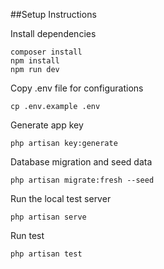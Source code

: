 ##Setup Instructions


Install dependencies
```
composer install
npm install 
npm run dev
``` 

Copy .env file  for configurations

```
cp .env.example .env
```

Generate app key
```
php artisan key:generate
```

Database migration and seed data
```
php artisan migrate:fresh --seed
```

Run the local test server

```
php artisan serve
```


Run test

```
php artisan test
